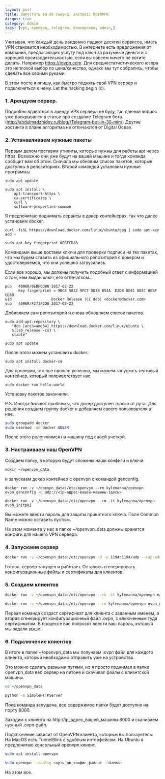 ```yaml
---
layout: post
title: Запустить за 60 секунд. Экспресс OpenVPN
disqus: true
category: Admin
tags: [vpn, openvpn, telegram, блокировки, admin,]
---
```


Учитывая, что каждый день рандомно падают десятки сервисов, иметь VPN становится необходимостью. В интернете есть предложения от компаний, предлагающих услугу под ключ за разумные деньги и с хорошей производительностью, если вы совсем ничего не хотите делать. Например https://tgvpn.com. Для среднестатистического юзера это неплохой выбор по цена/качество, однако мы тут собрались, чтобы сделать все своими руками. 

В этом посте я опишу, как быстро поднять свой VPN сервер и подключиться к нему. Let the hacking begin (c).

### 1. Арендуем сервер.

Подробно вдаваться в аренду VPS сервера не буду, т.к. данный вопрос уже раскрывался в статье про создание Telegram бота. (http://abdulmadzhidov.ru/blog//Telegram-bot-in-30-min/) Другие хостинги в плане алгоритма не отличаются от Digital Ocean.

### 2. Устанавливаем нужные пакеты

Первым делом  поставим утилиты, которые нужны для работы apt через https. Возможно они уже будут на вашей машине и тогда команда сообщит вам об этом. Сначала мы обновим список пакетов, которые доступны в репозиториях. Второй командой установим нужные программы.

```shell
sudo apt update

sudo apt install \
    apt-transport-https \
    ca-certificates \
    curl \
    software-properties-common
```

Я предпочитаю поднимать сервисы в докер контейнерах, так что далее установим docker.

```shell
curl -fsSL https://download.docker.com/linux/ubuntu/gpg | sudo apt-key add -

sudo apt-key fingerprint 0EBFCD88
```

Командами выше достаем ключи для проверки подписи на тех пакетах, что мы будем ставить из официального репозитория с докером и удостоверяемся, что они успешно загрузились. 

Если все хорошо, мы должны получить подобный ответ с информацией о том, кем выдан ключ, его отпечатком...

```shell
pub   4096R/0EBFCD88 2017-02-22
      Key fingerprint = 9DC8 5822 9FC7 DD38 854A  E2D8 8D81 803C 0EBF CD88
uid                  Docker Release (CE deb) <docker@docker.com>
sub   4096R/F273FCD8 2017-02-22
```

Добавляем сам репозиторий и снова обновляем список пакетов.

```shell
sudo add-apt-repository \
   "deb [arch=amd64] https://download.docker.com/linux/ubuntu \
   $(lsb_release -cs) \
   stable"

sudo apt update
``` 

После этого можем установить docker.

```shell
sudo apt install docker-ce
```

Для проверки, что все прошло успешно, мы можем запустить тестовый контейнер, который поприветствует нас

```shell
sudo docker run hello-world
```

Установку пакетов закончили. 

P.S. Иногда бывают проблемы, что докер доступен только от рута. Для решения создаем группу docker и добавляем своего пользователя в нее.

```sh
sudo groupadd docker
sudo usermod -aG docker $USER
```
После этого релогинимся на машину под своей учеткой.

### 3. Настраиваем наш OpenVPN

Создаем папку, в которую будут сложены наши конфиги и ключи

```sh
mdkir ~/openvpn_data
```

и запускаем докер контейнер с openvpn с командой genconfig.

```shell
docker run -v ~/opevpn_data:/etc/openvpn --rm kylemanna/openvpn ovpn_genconfig -u udp://<ip-адрес-вашей-машины-здесь>

docker run -v ~/openvpn_data:/etc/openvpn --rm -it kylemanna/openvpn ovpn_initpki
```

Вы можете ввести пароль для защиты приватного ключа. Поле Common Name можно оставить пустым. 

На этом моменте у нас в папке ~/openvpn_data должны хранится конфиги для нашего VPN сервера.

### 4. Запускаем сервер

```sh
docker run -v ~/openvpn_data:/etc/openvpn -d -p 1194:1194/udp --cap-add=NET_ADMIN kylemanna/openvpn
```

Готово, сервер запущен и работает. Осталось сгенерировать конфигурационные файлы и сертификаты для клиентов.

### 5. Создаем клиентов

```sh
docker run -v ~/openvpn_data:/etc/openvpn --rm -it kylemanna/openvpn easyrsa build-client-full <имя_клиента> nopass

docker run -v ~/openvpn_data:/etc/openvpn --rm kylemanna/openvpn ovpn_getclient <имя_клиента> > <имя_клиента>.ovpn
```


Первая команда создаст сертификат для клиента с заданным именем, а вторая сгенерирует конфигурационный файл .ovpn, с влкюченным туда сертификатом. В процессе вас попросят ввести ваш пароль, который мы задали выше. 

### 6. Подключение клиентов

В итоге в папке ~/openvpn_data мы получаем .ovpn файл для каждого клиента, который необходимо отправить уже на устройство. 

Это можно сделать разными путями, но я просто поднимал в папке openvpn_data веб сервер на питоне и скачивал файлы с клиентской машины.

```sh
cd ~/openvpn_data

python -m SimpleHTTPServer
```

Пока команда запущена, все содержимое папки будет доступно на порту 8000.

Заходим с клиента на http://ip_адрес_вашей_машины:8000 и скачиваем нужный .ovpn файл.

Подключение зависит от OpenVPN клиента, которым вы пользуетесь. На MacOS есть TunnelBlink с удобным  интерфейсом. На Ubuntu я предпочитаю консольный openvpn клиент.

```sh
sudo apt install openvpn

sudo openvpn --config <путь_до_конфиг_файла> --daemon
```

На этом все.




